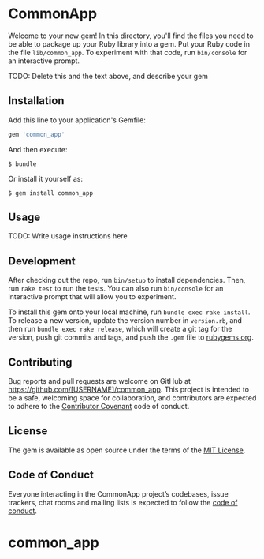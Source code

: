# CommonApp

Welcome to your new gem! In this directory, you'll find the files you need to be able to package up your Ruby library into a gem. Put your Ruby code in the file `lib/common_app`. To experiment with that code, run `bin/console` for an interactive prompt.

TODO: Delete this and the text above, and describe your gem

## Installation

Add this line to your application's Gemfile:

```ruby
gem 'common_app'
```

And then execute:

    $ bundle

Or install it yourself as:

    $ gem install common_app

## Usage

TODO: Write usage instructions here

## Development

After checking out the repo, run `bin/setup` to install dependencies. Then, run `rake test` to run the tests. You can also run `bin/console` for an interactive prompt that will allow you to experiment.

To install this gem onto your local machine, run `bundle exec rake install`. To release a new version, update the version number in `version.rb`, and then run `bundle exec rake release`, which will create a git tag for the version, push git commits and tags, and push the `.gem` file to [rubygems.org](https://rubygems.org).

## Contributing

Bug reports and pull requests are welcome on GitHub at https://github.com/[USERNAME]/common_app. This project is intended to be a safe, welcoming space for collaboration, and contributors are expected to adhere to the [Contributor Covenant](http://contributor-covenant.org) code of conduct.

## License

The gem is available as open source under the terms of the [MIT License](https://opensource.org/licenses/MIT).

## Code of Conduct

Everyone interacting in the CommonApp project’s codebases, issue trackers, chat rooms and mailing lists is expected to follow the [code of conduct](https://github.com/[USERNAME]/common_app/blob/master/CODE_OF_CONDUCT.md).
# common_app
